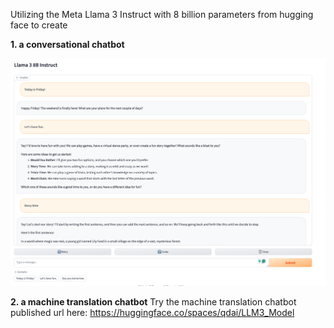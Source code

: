 Utilizing the Meta Llama 3 Instruct with 8 billion parameters from hugging face to create

**1. a conversational chatbot**

![](chatbot_screenshot.jpg)

**2. a machine translation chatbot**
Try the machine translation chatbot published url here: 
https://huggingface.co/spaces/qdai/LLM3_Model

